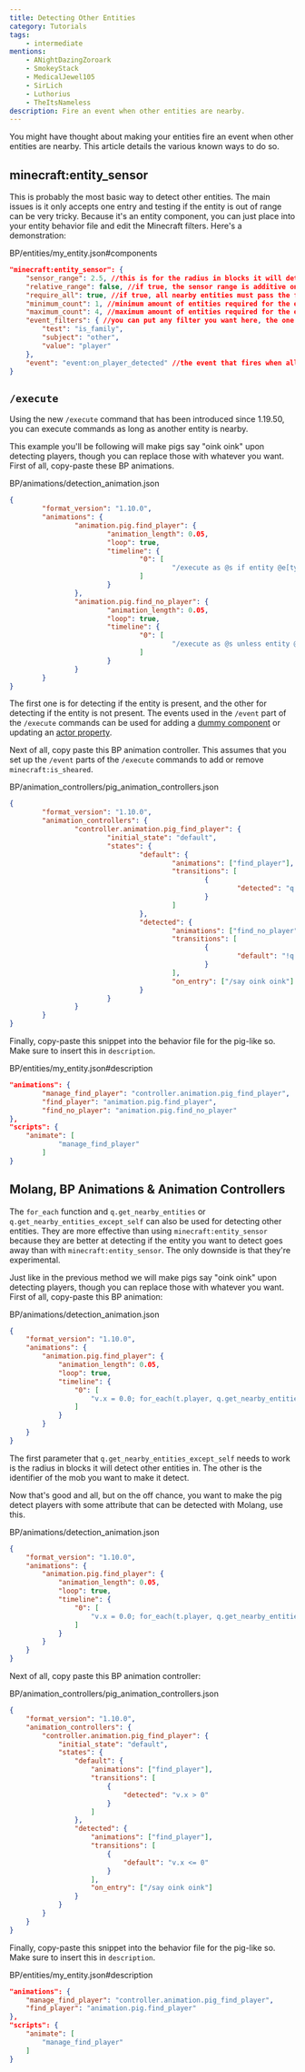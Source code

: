 ```yaml
---
title: Detecting Other Entities
category: Tutorials
tags:
    - intermediate
mentions:
    - ANightDazingZoroark
    - SmokeyStack
    - MedicalJewel105
    - SirLich
    - Luthorius
    - TheItsNameless
description: Fire an event when other entities are nearby.
---
```


You might have thought about making your entities fire an event when other entities are nearby. This article details the various known ways to do so.

## minecraft:entity_sensor

This is probably the most basic way to detect other entities. The main issues is it only accepts one entry and testing if the entity is out of range can be very tricky. Because it's an entity component, you can just place into your entity behavior file and edit the Minecraft filters. Here's a demonstration:

<CodeHeader>BP/entities/my_entity.json#components</CodeHeader>

```json
"minecraft:entity_sensor": {
    "sensor_range": 2.5, //this is for the radius in blocks it will detect other entities in
    "relative_range": false, //if true, the sensor range is additive on top of the entity's hitbox size
    "require_all": true, //if true, all nearby entities must pass the filter conditions for the event to send
    "minimum_count": 1, //minimum amount of entities required for the event to fire. by default, it's 1
    "maximum_count": 4, //maximum amount of entities required for the event to fire. by default it's -1, which means infinity
    "event_filters": { //you can put any filter you want here, the one that's being used in this example just detects players
        "test": "is_family",
        "subject": "other",
        "value": "player"
    },
    "event": "event:on_player_detected" //the event that fires when all the conditions in event_filters are met
}
```

## `/execute`

Using the new `/execute` command that has been introduced since 1.19.50, you can execute commands as long as another entity is nearby. 

This example you'll be following will make pigs say "oink oink" upon detecting players, though you can replace those with whatever you want. First of all, copy-paste these BP animations.

<CodeHeader>BP/animations/detection_animation.json</CodeHeader>

```json
{
        "format_version": "1.10.0",
        "animations": {
                "animation.pig.find_player": {
                        "animation_length": 0.05,
                        "loop": true,
                        "timeline": {
                                "0": [
                                        "/execute as @s if entity @e[type=player, r=4] run event entity @s wiki:player_detected"
                                ]
                        }
                },
                "animation.pig.find_no_player": {
                        "animation_length": 0.05,
                        "loop": true,
                        "timeline": {
                                "0": [
                                        "/execute as @s unless entity @e[type=player, r=4] run event entity @s wiki:no_player_detected"
                                ]
                        }
                }
        }
}
```

The first one is for detecting if the entity is present, and the other for detecting if the entity is not present. The events used in the `/event` part of the `/execute` commands can be used for adding a [dummy component](/entities/dummy-components) or updating an [actor property](https://learn.microsoft.com/en-us/minecraft/creator/documents/introductiontoentityproperties).

Next of all, copy paste this BP animation controller. This assumes that you set up the `/event` parts of the `/execute` commands to add or remove `minecraft:is_sheared`. 

<CodeHeader>BP/animation_controllers/pig_animation_controllers.json</CodeHeader>

```json
{
        "format_version": "1.10.0",
        "animation_controllers": {
                "controller.animation.pig_find_player": {
                        "initial_state": "default",
                        "states": {
                                "default": {
                                        "animations": ["find_player"],
                                        "transitions": [
                                                {
                                                        "detected": "q.is_sheared"
                                                }
                                        ]
                                },
                                "detected": {
                                        "animations": ["find_no_player"],
                                        "transitions": [
                                                {
                                                        "default": "!q.is_sheared"
                                                }
                                        ],
                                        "on_entry": ["/say oink oink"]
                                }
                        }
                }
        }
}
```
Finally, copy-paste this snippet into the behavior file for the pig-like so. Make sure to insert this in `description`.

<CodeHeader>BP/entities/my_entity.json#description</CodeHeader>

```json
"animations": {
        "manage_find_player": "controller.animation.pig_find_player",
        "find_player": "animation.pig.find_player",
        "find_no_player": "animation.pig.find_no_player"
},
"scripts": {
    "animate": [
            "manage_find_player"
        ]
}
```

## Molang, BP Animations & Animation Controllers

The `for_each` function and `q.get_nearby_entities` or `q.get_nearby_entities_except_self` can also be used for detecting other entities. They are more effective than using `minecraft:entity_sensor` because they are better at detecting if the entity you want to detect goes away than with `minecraft:entity_sensor`. The only downside is that they're experimental.

Just like in the previous method we will make pigs say "oink oink" upon detecting players, though you can replace those with whatever you want. First of all, copy-paste this BP animation:

<CodeHeader>BP/animations/detection_animation.json</CodeHeader>

```json
{
	"format_version": "1.10.0",
	"animations": {
		"animation.pig.find_player": {
			"animation_length": 0.05,
			"loop": true,
			"timeline": {
				"0": [
					"v.x = 0.0; for_each(t.player, q.get_nearby_entities_except_self(16, 'minecraft:player'), { v.x = v.x + 1; }); return v.x > 0.0;"
				]
			}
		}
	}
}
```

The first parameter that `q.get_nearby_entities_except_self` needs to work is the radius in blocks it will detect other entities in. The other is the identifier of the mob you want to make it detect.

Now that's good and all, but on the off chance, you want to make the pig detect players with some attribute that can be detected with Molang, use this.

<CodeHeader>BP/animations/detection_animation.json</CodeHeader>

```json
{
	"format_version": "1.10.0",
	"animations": {
		"animation.pig.find_player": {
			"animation_length": 0.05,
			"loop": true,
			"timeline": {
				"0": [
					"v.x = 0.0; for_each(t.player, q.get_nearby_entities_except_self(2, 'minecraft:player'), { v.x = v.x + (t.player -> q.is_sheared); }); return v.x > 0.0;"
				]
			}
		}
	}
}
```

Next of all, copy paste this BP animation controller:

<CodeHeader>BP/animation_controllers/pig_animation_controllers.json</CodeHeader>

```json
{
	"format_version": "1.10.0",
	"animation_controllers": {
		"controller.animation.pig_find_player": {
			"initial_state": "default",
			"states": {
				"default": {
					"animations": ["find_player"],
					"transitions": [
						{
							"detected": "v.x > 0"
						}
					]
				},
				"detected": {
					"animations": ["find_player"],
					"transitions": [
						{
							"default": "v.x <= 0"
						}
					],
					"on_entry": ["/say oink oink"]
				}
			}
		}
	}
}
```

Finally, copy-paste this snippet into the behavior file for the pig-like so. Make sure to insert this in `description`.

<CodeHeader>BP/entities/my_entity.json#description</CodeHeader>

```json
"animations": {
	"manage_find_player": "controller.animation.pig_find_player",
	"find_player": "animation.pig.find_player"
},
"scripts": {
    "animate": [
	    "manage_find_player"
	]
}
```
